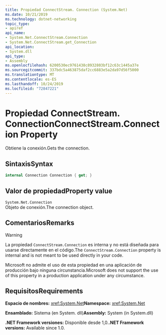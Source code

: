 ```yaml
---
title: Propiedad ConnectStream. Connection (System.Net)
ms.date: 10/21/2019
ms.technology: dotnet-networking
topic_type:
- apiref
api_name:
- System.Net.ConnectStream.Connection
- System.Net.ConnectStream.get_Connection
api_location:
- System.dll
api_type:
- Assembly
ms.openlocfilehash: 6200530ec9761438c8932803bf12c63c1445a37e
ms.sourcegitcommit: 337bdc5a463875daf2cc6883e5a2da97d56f5000
ms.translationtype: MT
ms.contentlocale: es-ES
ms.lasthandoff: 10/24/2019
ms.locfileid: "72847221"
---
```

# <a name="connectstreamconnection-property"></a><span data-ttu-id="0c722-102">Propiedad ConnectStream. Connection</span><span class="sxs-lookup"><span data-stu-id="0c722-102">ConnectStream.Connection Property</span></span>

<span data-ttu-id="0c722-103">Obtiene la conexión.</span><span class="sxs-lookup"><span data-stu-id="0c722-103">Gets the connection.</span></span>

## <a name="syntax"></a><span data-ttu-id="0c722-104">Sintaxis</span><span class="sxs-lookup"><span data-stu-id="0c722-104">Syntax</span></span>

```csharp
internal Connection Connection { get; }
```

## <a name="property-value"></a><span data-ttu-id="0c722-105">Valor de propiedad</span><span class="sxs-lookup"><span data-stu-id="0c722-105">Property value</span></span>

`System.Net.Connection`  
<span data-ttu-id="0c722-106">Objeto de conexión.</span><span class="sxs-lookup"><span data-stu-id="0c722-106">The connection object.</span></span>

## <a name="remarks"></a><span data-ttu-id="0c722-107">Comentarios</span><span class="sxs-lookup"><span data-stu-id="0c722-107">Remarks</span></span>

> [!WARNING]
> <span data-ttu-id="0c722-108">La propiedad `ConnectStream.Connection` es interna y no está diseñada para usarse directamente en el código.</span><span class="sxs-lookup"><span data-stu-id="0c722-108">The `ConnectStream.Connection` property is internal and is not meant to be used directly in your code.</span></span>
>
> <span data-ttu-id="0c722-109">Microsoft no admite el uso de esta propiedad en una aplicación de producción bajo ninguna circunstancia.</span><span class="sxs-lookup"><span data-stu-id="0c722-109">Microsoft does not support the use of this property in a production application under any circumstance.</span></span>

## <a name="requirements"></a><span data-ttu-id="0c722-110">Requisitos</span><span class="sxs-lookup"><span data-stu-id="0c722-110">Requirements</span></span>

<span data-ttu-id="0c722-111">**Espacio de nombres:** <xref:System.Net></span><span class="sxs-lookup"><span data-stu-id="0c722-111">**Namespace:** <xref:System.Net></span></span>

<span data-ttu-id="0c722-112">**Ensamblado:** Sistema (en System. dll)</span><span class="sxs-lookup"><span data-stu-id="0c722-112">**Assembly:** System (in System.dll)</span></span>

<span data-ttu-id="0c722-113">**.NET Framework versiones:** Disponible desde 1,0.</span><span class="sxs-lookup"><span data-stu-id="0c722-113">**.NET Framework versions:** Available since 1.0.</span></span>
